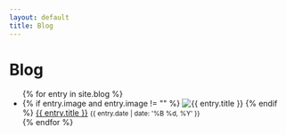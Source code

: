 ```yaml
---
layout: default
title: Blog
---
```


<h1>Blog</h1>
<ul>
{% for entry in site.blog %}
    <li>    
    {% if entry.image and entry.image != "" %}
        <img src="{{ entry.image }}" alt="{{ entry.title }}" />
    {% endif %}
        <a href="{{ entry.url }}">{{ entry.title }}</a>
        <small>{{ entry.date | date: '%B %d, %Y' }}</small>
    </li>
{% endfor %}
</ul>